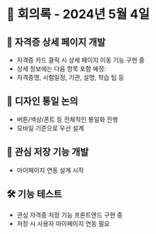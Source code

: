 # 📅 회의록 - 2024년 5월 4일

## 🧪 자격증 상세 페이지 개발
- 자격증 카드 클릭 시 상세 페이지 이동 기능 구현 중
- 상세 정보에는 다음 항목 포함 예정:
- 자격증명, 시험일정, 기관, 설명, 학습 팁 등

## 🧩 디자인 통일 논의
- 버튼/색상/폰트 등 전체적인 통일화 진행
- 모바일 기준으로 우선 설계

## 💾 관심 저장 기능 개발
- 마이페이지 연동 설계 시작

## 🛠 기능 테스트
- 관심 자격증 저장 기능 프론트엔드 구현 중
- 저장 시 사용자 마이페이지 연동 필요
